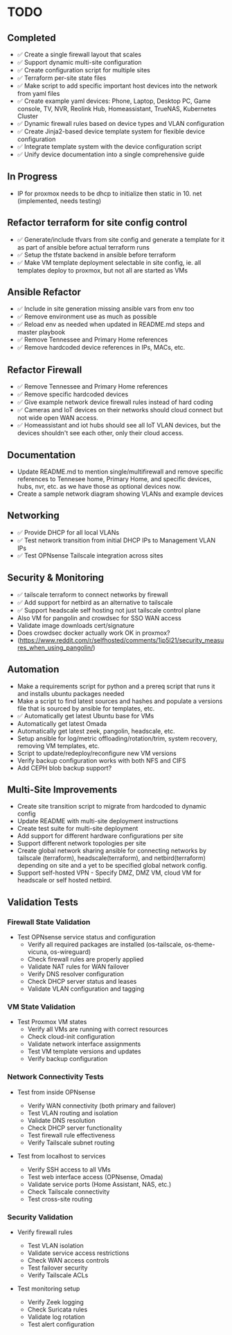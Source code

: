 # TODO

## Completed

- ✅ Create a single firewall layout that scales
- ✅ Support dynamic multi-site configuration
- ✅ Create configuration script for multiple sites
- ✅ Terraform per-site state files
- ✅ Make script to add specific important host devices into the network from yaml files
- ✅ Create example yaml devices: Phone, Laptop, Desktop PC, Game console, TV, NVR, Reolink Hub, Homeassistant, TrueNAS, Kubernetes Cluster
- ✅ Dynamic firewall rules based on device types and VLAN configuration
- ✅ Create Jinja2-based device template system for flexible device configuration
- ✅ Integrate template system with the device configuration script
- ✅ Unify device documentation into a single comprehensive guide

## In Progress

- IP for proxmox needs to be dhcp to initialize then static in 10. net (implemented, needs testing)

## Refactor terraform for site config control

- ✅ Generate/include tfvars from site config and generate a template for it as part of ansible before actual terraform runs
- ✅ Setup the tfstate backend in ansible before terraform
- ✅ Make VM template deployment selectable in site config, ie. all templates deploy to proxmox, but not all are started as VMs

## Ansible Refactor

- ✅ Include in site generation missing ansible vars from env too
- ✅ Remove environment use as much as possible
- ✅ Reload env as needed when updated in README.md steps and master playbook
- ✅ Remove Tennessee and Primary Home references
- ✅ Remove hardcoded device references in IPs, MACs, etc.

## Refactor Firewall

- ✅ Remove Tennessee and Primary Home references
- ✅ Remove specific hardcoded devices
- ✅ Give example network device firewall rules instead of hard coding
- ✅ Cameras and IoT devices on their networks should cloud connect but not wide open WAN access.
- ✅ Homeassistant and iot hubs should see all IoT VLAN devices, but the devices shouldn't see each other, only their cloud access.

## Documentation

- Update README.md to mention single/multifirewall and remove specific references to Tennesee home, Primary Home, and specific devices, hubs, nvr, etc. as we have those as optional devices now.
- Create a sample network diagram showing VLANs and example devices

## Networking

- ✅ Provide DHCP for all local VLANs
- ✅ Test network transition from initial DHCP IPs to Management VLAN IPs
- ✅ Test OPNsense Tailscale integration across sites

## Security & Monitoring

- ✅ tailscale terraform to connect networks by firewall
- ✅ Add support for netbird as an alternative to tailscale
- ✅ Support headscale self hosting not just tailscale control plane
- Also VM for pangolin and crowdsec for SSO WAN access
- Validate image downloads cert/signature
- Does crowdsec docker actually work OK in proxmox?
- (https://www.reddit.com/r/selfhosted/comments/1jp5l21/security_measures_when_using_pangolin/)

## Automation

- Make a requirements script for python and a prereq script that runs it and installs ubuntu packages needed
- Make a script to find latest sources and hashes and populate a versions file that is sourced by ansible for templates, etc.
- ✅ Automatically get latest Ubuntu base for VMs
- Automatically get latest Omada
- Automatically get latest zeek, pangolin, headscale, etc.
- Setup ansible for log/metric offloading/rotation/trim, system recovery, removing VM templates, etc.
- Script to update/redeploy/reconfigure new VM versions
- Verify backup configuration works with both NFS and CIFS
- Add CEPH blob backup support?

## Multi-Site Improvements

- Create site transition script to migrate from hardcoded to dynamic config
- Update README with multi-site deployment instructions
- Create test suite for multi-site deployment
- Add support for different hardware configurations per site
- Support different network topologies per site
- Create global network sharing ansible for connecting networks by tailscale (terraform), headscale(terraform), and netbird(terraform) depending on site and a yet to be specified global network config.
- Support self-hosted VPN - Specify DMZ, DMZ VM, cloud VM for headscale or self hosted netbird.

## Validation Tests

### Firewall State Validation
- Test OPNsense service status and configuration
  - Verify all required packages are installed (os-tailscale, os-theme-vicuna, os-wireguard)
  - Check firewall rules are properly applied
  - Validate NAT rules for WAN failover
  - Verify DNS resolver configuration
  - Check DHCP server status and leases
  - Validate VLAN configuration and tagging

### VM State Validation
- Test Proxmox VM states
  - Verify all VMs are running with correct resources
  - Check cloud-init configuration
  - Validate network interface assignments
  - Test VM template versions and updates
  - Verify backup configuration

### Network Connectivity Tests
- Test from inside OPNsense
  - Verify WAN connectivity (both primary and failover)
  - Test VLAN routing and isolation
  - Validate DNS resolution
  - Check DHCP server functionality
  - Test firewall rule effectiveness
  - Verify Tailscale subnet routing

- Test from localhost to services
  - Verify SSH access to all VMs
  - Test web interface access (OPNsense, Omada)
  - Validate service ports (Home Assistant, NAS, etc.)
  - Check Tailscale connectivity
  - Test cross-site routing

### Security Validation
- Verify firewall rules
  - Test VLAN isolation
  - Validate service access restrictions
  - Check WAN access controls
  - Test failover security
  - Verify Tailscale ACLs

- Test monitoring setup
  - Verify Zeek logging
  - Check Suricata rules
  - Validate log rotation
  - Test alert configuration

